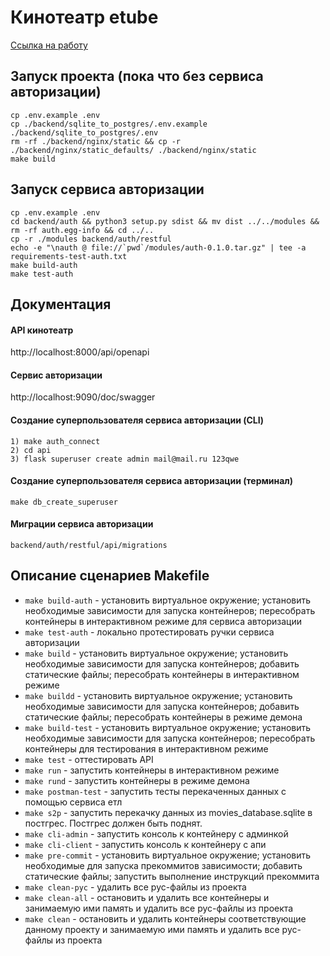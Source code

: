 # Кинотеатр etube

[Ссылка на работу](https://github.com/xh4vm/etube-FastAPI)

## Запуск проекта (пока что без сервиса авторизации)
``` 
cp .env.example .env
cp ./backend/sqlite_to_postgres/.env.example ./backend/sqlite_to_postgres/.env
rm -rf ./backend/nginx/static && cp -r ./backend/nginx/static_defaults/ ./backend/nginx/static
make build
```

## Запуск сервиса авторизации
```
cp .env.example .env
cd backend/auth && python3 setup.py sdist && mv dist ../../modules && rm -rf auth.egg-info && cd ../..
cp -r ./modules backend/auth/restful
echo -e "\nauth @ file://`pwd`/modules/auth-0.1.0.tar.gz" | tee -a requirements-test-auth.txt 
make build-auth
make test-auth
```

## Документация
#### API кинотеатр
http://localhost:8000/api/openapi
#### Сервис авторизации
http://localhost:9090/doc/swagger
#### Cоздание суперпользователя сервиса авторизации (CLI)
```
1) make auth_connect
2) cd api
3) flask superuser create admin mail@mail.ru 123qwe
```
#### Cоздание суперпользователя сервиса авторизации (терминал)
```
make db_create_superuser
```

#### Миграции сервиса авторизации
```
backend/auth/restful/api/migrations
```

## Описание сценариев Makefile
- `make build-auth` - установить виртуальное окружение; установить необходимые зависимости для запуска контейнеров; пересобрать контейнеры в интерактивном режиме для сервиса авторизации
- `make test-auth` - локально протестировать ручки сервиса авторизации
- `make build` - установить виртуальное окружение; установить необходимые зависимости для запуска контейнеров; добавить статические файлы; пересобрать контейнеры в интерактивном режиме
- `make buildd` -  установить виртуальное окружение; установить необходимые зависимости для запуска контейнеров; добавить статические файлы; пересобрать контейнеры в режиме демона
- `make build-test` - установить виртуальное окружение; установить необходимые зависимости для запуска контейнеров;  пересобрать контейнеры для тестирования в интерактивном режиме
- `make test` - оттестировать API
- `make run` - запустить контейнеры в интерактивном режиме
- `make rund` - запустить контейнеры в режиме демона 
- `make postman-test` - запустить тесты перекаченных данных с помощью сервиса етл
- `make s2p` - запустить перекачку данных из movies_database.sqlite в постгрес. Постгрес должен быть поднят.
- `make cli-admin` - запустить консоль к контейнеру с админкой
- `make cli-client` - запустить консоль к контейнеру с апи
- `make pre-commit` - установить виртуальное окружение; установить необходимые для запуска прекоммитов зависимости; добавить статические файлы; запустить выполнение инструкций прекоммита
- `make clean-pyc` - удалить все pyc-файлы из проекта
- `make clean-all` - остановить и удалить все контейнеры и занимаемую ими память и удалить все pyc-файлы из проекта
- `make clean` - остановить и удалить контейнеры соответствующие данному проекту и занимаемую ими память и удалить все pyc-файлы из проекта
